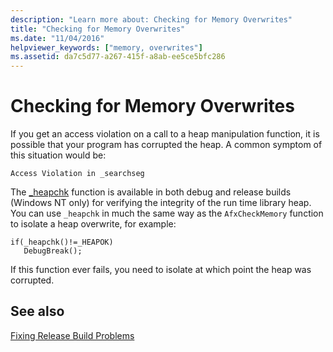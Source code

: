 ```yaml
---
description: "Learn more about: Checking for Memory Overwrites"
title: "Checking for Memory Overwrites"
ms.date: "11/04/2016"
helpviewer_keywords: ["memory, overwrites"]
ms.assetid: da7c5d77-a267-415f-a8ab-ee5ce5bfc286
---
```

# Checking for Memory Overwrites

If you get an access violation on a call to a heap manipulation function, it is possible that your program has corrupted the heap. A common symptom of this situation would be:

```
Access Violation in _searchseg
```

The [_heapchk](../c-runtime-library/reference/heapchk.md) function is available in both debug and release builds (Windows NT only) for verifying the integrity of the run time library heap. You can use `_heapchk` in much the same way as the `AfxCheckMemory` function to isolate a heap overwrite, for example:

```
if(_heapchk()!=_HEAPOK)
   DebugBreak();
```

If this function ever fails, you need to isolate at which point the heap was corrupted.

## See also

[Fixing Release Build Problems](fixing-release-build-problems.md)
